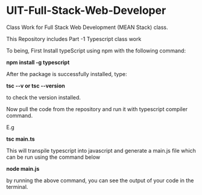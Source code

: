 # UIT-Full-Stack-Web-Developer
Class Work for Full Stack Web Development (MEAN Stack) class.

This Repository includes Part -1 Typescript class work

To being, First Install typeScript using npm with the following command:

<b> npm install -g typescript</b>

After the package is successfully installed, type: 

<b>tsc --v or tsc --version </b>

to check the version installed.

Now pull the code from the repository and run it with typescript compiler command.

E.g

<b> tsc main.ts</b> 

This will transpile typescript into javascript and generate a main.js file which can be run using the command below

<b> node main.js</b> 

by running the above command, you can see the output of your code in the terminal.

